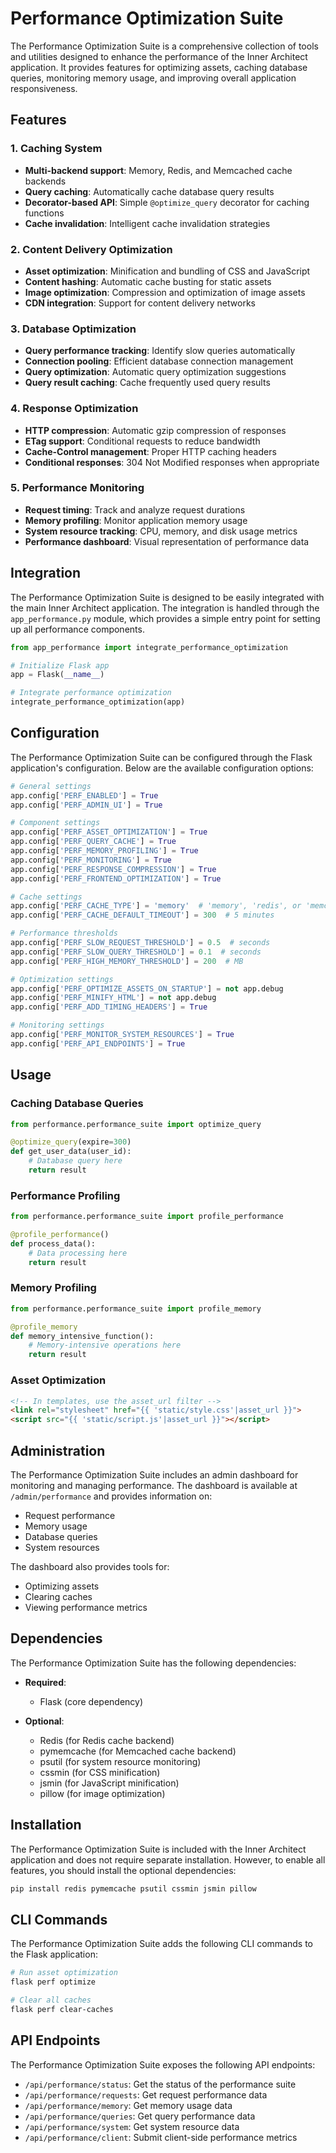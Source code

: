# Performance Optimization Suite

The Performance Optimization Suite is a comprehensive collection of tools and utilities designed to enhance the performance of the Inner Architect application. It provides features for optimizing assets, caching database queries, monitoring memory usage, and improving overall application responsiveness.

## Features

### 1. Caching System
- **Multi-backend support**: Memory, Redis, and Memcached cache backends
- **Query caching**: Automatically cache database query results
- **Decorator-based API**: Simple `@optimize_query` decorator for caching functions
- **Cache invalidation**: Intelligent cache invalidation strategies

### 2. Content Delivery Optimization
- **Asset optimization**: Minification and bundling of CSS and JavaScript
- **Content hashing**: Automatic cache busting for static assets
- **Image optimization**: Compression and optimization of image assets
- **CDN integration**: Support for content delivery networks

### 3. Database Optimization
- **Query performance tracking**: Identify slow queries automatically
- **Connection pooling**: Efficient database connection management
- **Query optimization**: Automatic query optimization suggestions
- **Query result caching**: Cache frequently used query results

### 4. Response Optimization
- **HTTP compression**: Automatic gzip compression of responses
- **ETag support**: Conditional requests to reduce bandwidth
- **Cache-Control management**: Proper HTTP caching headers
- **Conditional responses**: 304 Not Modified responses when appropriate

### 5. Performance Monitoring
- **Request timing**: Track and analyze request durations
- **Memory profiling**: Monitor application memory usage
- **System resource tracking**: CPU, memory, and disk usage metrics
- **Performance dashboard**: Visual representation of performance data

## Integration

The Performance Optimization Suite is designed to be easily integrated with the main Inner Architect application. The integration is handled through the `app_performance.py` module, which provides a simple entry point for setting up all performance components.

```python
from app_performance import integrate_performance_optimization

# Initialize Flask app
app = Flask(__name__)

# Integrate performance optimization
integrate_performance_optimization(app)
```

## Configuration

The Performance Optimization Suite can be configured through the Flask application's configuration. Below are the available configuration options:

```python
# General settings
app.config['PERF_ENABLED'] = True
app.config['PERF_ADMIN_UI'] = True

# Component settings
app.config['PERF_ASSET_OPTIMIZATION'] = True
app.config['PERF_QUERY_CACHE'] = True
app.config['PERF_MEMORY_PROFILING'] = True
app.config['PERF_MONITORING'] = True
app.config['PERF_RESPONSE_COMPRESSION'] = True
app.config['PERF_FRONTEND_OPTIMIZATION'] = True

# Cache settings
app.config['PERF_CACHE_TYPE'] = 'memory'  # 'memory', 'redis', or 'memcached'
app.config['PERF_CACHE_DEFAULT_TIMEOUT'] = 300  # 5 minutes

# Performance thresholds
app.config['PERF_SLOW_REQUEST_THRESHOLD'] = 0.5  # seconds
app.config['PERF_SLOW_QUERY_THRESHOLD'] = 0.1  # seconds
app.config['PERF_HIGH_MEMORY_THRESHOLD'] = 200  # MB

# Optimization settings
app.config['PERF_OPTIMIZE_ASSETS_ON_STARTUP'] = not app.debug
app.config['PERF_MINIFY_HTML'] = not app.debug
app.config['PERF_ADD_TIMING_HEADERS'] = True

# Monitoring settings
app.config['PERF_MONITOR_SYSTEM_RESOURCES'] = True
app.config['PERF_API_ENDPOINTS'] = True
```

## Usage

### Caching Database Queries

```python
from performance.performance_suite import optimize_query

@optimize_query(expire=300)
def get_user_data(user_id):
    # Database query here
    return result
```

### Performance Profiling

```python
from performance.performance_suite import profile_performance

@profile_performance()
def process_data():
    # Data processing here
    return result
```

### Memory Profiling

```python
from performance.performance_suite import profile_memory

@profile_memory
def memory_intensive_function():
    # Memory-intensive operations here
    return result
```

### Asset Optimization

```html
<!-- In templates, use the asset_url filter -->
<link rel="stylesheet" href="{{ 'static/style.css'|asset_url }}">
<script src="{{ 'static/script.js'|asset_url }}"></script>
```

## Administration

The Performance Optimization Suite includes an admin dashboard for monitoring and managing performance. The dashboard is available at `/admin/performance` and provides information on:

- Request performance
- Memory usage
- Database queries
- System resources

The dashboard also provides tools for:
- Optimizing assets
- Clearing caches
- Viewing performance metrics

## Dependencies

The Performance Optimization Suite has the following dependencies:

- **Required**:
  - Flask (core dependency)
  
- **Optional**:
  - Redis (for Redis cache backend)
  - pymemcache (for Memcached cache backend)
  - psutil (for system resource monitoring)
  - cssmin (for CSS minification)
  - jsmin (for JavaScript minification)
  - pillow (for image optimization)

## Installation

The Performance Optimization Suite is included with the Inner Architect application and does not require separate installation. However, to enable all features, you should install the optional dependencies:

```bash
pip install redis pymemcache psutil cssmin jsmin pillow
```

## CLI Commands

The Performance Optimization Suite adds the following CLI commands to the Flask application:

```bash
# Run asset optimization
flask perf optimize

# Clear all caches
flask perf clear-caches
```

## API Endpoints

The Performance Optimization Suite exposes the following API endpoints:

- `/api/performance/status`: Get the status of the performance suite
- `/api/performance/requests`: Get request performance data
- `/api/performance/memory`: Get memory usage data
- `/api/performance/queries`: Get query performance data
- `/api/performance/system`: Get system resource data
- `/api/performance/client`: Submit client-side performance metrics